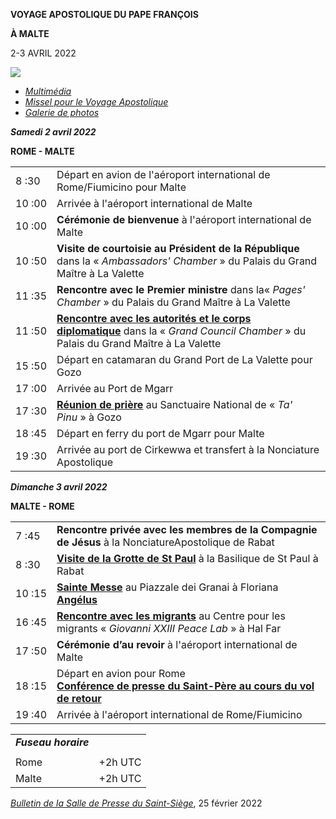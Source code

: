 **VOYAGE APOSTOLIQUE DU PAPE FRANÇOIS**

**À MALTE**

2-3 AVRIL 2022

![](/content/dam/francesco/images/travels/2022/malta-2022_mt.png)

- *[Multimédia](https://www.vatican.va/content/francesco/fr/events/event.dir.html/content/vaticanevents/fr/2022/4/2/viaggio-apostolico-malta.html)*
- *[Missel pour le Voyage Apostolique](https://www.vatican.va/news_services/liturgy/libretti/2022/20220402-03-messale_malta.pdf.)*
- *[Galerie de photos](https://www.vatican.va/content/photogallery/fr/eventi/malta2022.html)*

***Samedi 2 avril 2022***

**ROME - MALTE**

|     |     |
| --- | --- |
| 8 :30 | Départ en avion de l'aéroport international de Rome/Fiumicino pour Malte |
| 10 :00 | Arrivée à l'aéroport international de Malte |
| 10 :00 | **Cérémonie de bienvenue** à l'aéroport international de Malte |
| 10 :50 | **Visite de courtoisie au Président de la République** dans la « *Ambassadors' Chamber* » du Palais du Grand Maître à La Valette |
| 11 :35 | **Rencontre avec le Premier ministre** dans la« *Pages' Chamber* » du Palais du Grand Maître à La Valette |
| 11 :50 | **[Rencontre avec les autorités et le corps diplomatique](https://www.vatican.va/content/francesco/fr/events/event.dir.html/content/vaticanevents/fr/2022/4/2/malta-autorita-cd.html)** dans la « *Grand Council Chamber* » du Palais du Grand Maître à La Valette |
| 15 :50 | Départ en catamaran du Grand Port de La Valette pour Gozo |
| 17 :00 | Arrivée au Port de Mgarr |
| 17 :30 | **[Réunion de prière](https://www.vatican.va/content/francesco/fr/events/event.dir.html/content/vaticanevents/fr/2022/4/2/malta-incontro-preghiera.html)** au Sanctuaire National de « *Ta' Pinu* » à Gozo |
| 18 :45 | Départ en ferry du port de Mgarr pour Malte |
| 19 :30 | Arrivée au port de Cirkewwa et transfert à la Nonciature Apostolique |

***Dimanche 3 avril 2022***

**MALTE - ROME**

|     |     |
| --- | --- |
| 7 :45 | **Rencontre privée avec les membres de la Compagnie de Jésus** à la NonciatureApostolique de Rabat |
| 8 :30 | **[Visite de la Grotte de St Paul](https://www.vatican.va/content/francesco/fr/events/event.dir.html/content/vaticanevents/fr/2022/4/3/malta-grotta-sanpaolo.html)** à la Basilique de St Paul à Rabat |
| 10 :15 | **[Sainte Messe](https://www.vatican.va/content/francesco/fr/events/event.dir.html/content/vaticanevents/fr/2022/4/3/malta-santa-messa.html)** au Piazzale dei Granai à Floriana<br>**[Angélus](https://www.vatican.va/content/francesco/fr/events/event.dir.html/content/vaticanevents/fr/2022/4/3/malta-angelus.html)** |
| 16 :45 | **[Rencontre avec les migrants](https://www.vatican.va/content/francesco/fr/events/event.dir.html/content/vaticanevents/fr/2022/4/3/malta-centro-migranti.html)** au Centre pour les migrants « *Giovanni XXIII Peace Lab* » à Hal Far |
| 17 :50 | **Cérémonie d’au revoir** à l'aéroport international de Malte |
| 18 :15 | Départ en avion pour Rome<br>**[Conférence de presse du Saint-Père au cours du vol de retour](https://www.vatican.va/content/francesco/fr/events/event.dir.html/content/vaticanevents/fr/2022/4/3/malta-volo-ritorno.html)** |
| 19 :40 | Arrivée à l'aéroport international de Rome/Fiumicino |

|     |     |
| --- | --- |
| ***Fuseau horaire*** |
|  |  |
| Rome | +2h UTC |
| Malte | +2h UTC |

*[Bulletin de la Salle de Presse du Saint-Siège](https://press.vatican.va/content/salastampa/it/bollettino/pubblico/2022/02/25/0139/00293.html)*, 25 février 2022